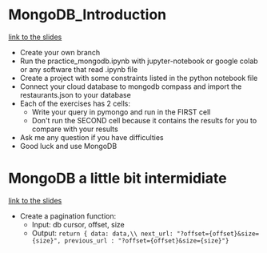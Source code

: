 # MongoDB_Introduction
[link to the slides](https://docs.google.com/presentation/d/1zRyLCZAO7tDEYwlMTC7tU8O9K7Fws4GpwwNrG2lphQo/edit)
- Create your own branch
- Run the practice_mongodb.ipynb with jupyter-notebook or google colab or any software that read .ipynb file
- Create a project with some constraints listed in the python notebook file
- Connect your cloud database to mongodb compass and import the restaurants.json to your database
- Each of the exercises has 2 cells:
    + Write your query in pymongo and run in the FIRST cell
    + Don't run the SECOND cell because it contains the results for you to compare with your results
- Ask me any question if you have difficulties
- Good luck and use MongoDB

# MongoDB a little bit intermidiate
[link to the slides](https://docs.google.com/presentation/d/1H8vDbZGVxHH_kP9TYe-ZQDcl2RVftSQgeA8YPAbBnVs/edit?usp=sharing)
- Create a pagination function:
    - Input: db cursor, offset, size
    - Output:
` return {
    data: data,\\
    next_url: "?offset={offset}&size={size}",
    previous_url : "?offset={offset}&size={size}"}
`
